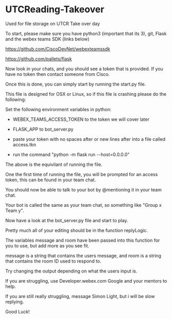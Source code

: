 # UTCReading-Takeover
Used for file storage on UTCR Take over day

To start, please make sure you have python3 (important that its 3), git, Flask and the webex teams SDK (links below)

https://github.com/CiscoDevNet/webexteamssdk

https://github.com/pallets/flask

Now look in your chats, and you should see a token that is provided. If you have no token then contact someone from Cisco.

Once this is done, you can simply start by running the start.py file.

This file is designed for OSX or Linux, so if this file is crashing please do the following:

Set the following environment variables in python:

 - WEBEX_TEAMS_ACCESS_TOKEN to the token we will cover later
 
 - FLASK_APP to bot_server.py
 
 - paste your token with no spaces after or new lines after into a file called access.tkn
 
 - run the command "python -m flask run --host=0.0.0.0"
 
The above is the equivilant of running the file.

One the first time of running the file, you will be prompted for an access token, this can be found in your team chat.

You should now be able to talk to your bot by @mentioning it in your team chat.

Your bot is called the same as your team chat, so something like "Group x Team y".

Now have a look at the bot_server.py file and start to play.

Pretty much all of your editing should be in the function replyLogic.

The variables message and room have been passed into this function for you to use, but add more as you see fit.

message is a string that contains the users message, and room is a string that contains the room ID used to respond to.

Try changing the output depending on what the users input is.

If you are struggling, use Developer.webex.com Google and your mentors to help. 

If you are still really struggling, message Simon Light, but i will be slow replying.

Good Luck!
